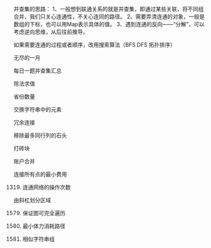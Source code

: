 并查集的思路：
1、一般想到联通关系的就是并查集，即通过某些关联，将不同组合并，我们只关心连通性，不关心连同的路径。
2、需要弄清连通的对象，一般是数组的下标，也可以用Map表示具体的值。
3、遇到连通的反向——“分解”，可以考虑逆向思维，从后往前推导。

如果需要连通的过程或者顺序，改用搜索算法（BFS DFS 拓扑排序）


无尽的一月

每日一题并查集汇总

除法求值

省份数量

交换字符串中的元素

冗余连接

移除最多同行列的石头

打砖块

账户合并

连接所有点的最小费用

1319. 连通网络的操作次数

由斜杠划分区域

1579. 保证图可完全遍历

1631. 最小体力消耗路径

839. 相似字符串组